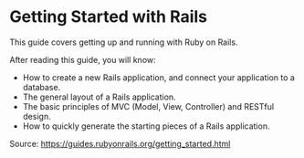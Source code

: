 # Getting Started with Rails

This guide covers getting up and running with Ruby on Rails.

After reading this guide, you will know: 

* How to create a new Rails application, and connect your application to a database.
* The general layout of a Rails application.
* The basic principles of MVC (Model, View, Controller) and RESTful design.
* How to quickly generate the starting pieces of a Rails application.

Source: https://guides.rubyonrails.org/getting_started.html
